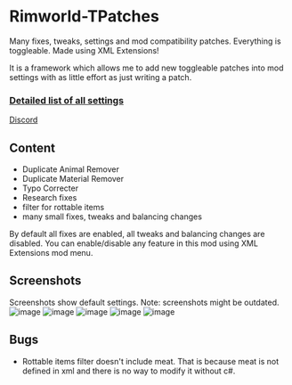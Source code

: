 # Rimworld-TPatches
Many fixes, tweaks, settings and mod compatibility patches. Everything is toggleable. Made using XML Extensions!

It is a framework which allows me to add new toggleable patches into mod settings with as little effort as just writing a patch.

### [Detailed list of all settings](https://docs.google.com/spreadsheets/d/1nhq6maAQgqy5VEXBN_rNa-neVqVlNxartAt38_Km4TA/edit?usp=sharing)

[Discord](https://discord.gg/dcVj4b5VwJ)


## Content
- Duplicate Animal Remover
- Duplicate Material Remover
- Typo Correcter
- Research fixes
- filter for rottable items
- many small fixes, tweaks and balancing changes

By default all fixes are enabled, all tweaks and balancing changes are disabled. You can enable/disable any feature in this mod using XML Extensions mod menu.

## Screenshots
Screenshots show default settings. Note: screenshots might be outdated.
![image](https://user-images.githubusercontent.com/76593873/137018144-2ddf92b1-779a-422e-a610-a6b35ec9ac81.png)
![image](https://user-images.githubusercontent.com/76593873/137018164-42a79c45-46d6-4605-86bf-3d8ee9344301.png)
![image](https://user-images.githubusercontent.com/76593873/137018183-067ae5d6-fa29-44ae-9d7f-3a909a90383a.png)
![image](https://user-images.githubusercontent.com/76593873/137011197-77af973f-c791-46d1-a3c3-a63ec137c729.png)
![image](https://user-images.githubusercontent.com/76593873/137011210-e827b089-c395-4ee0-89d2-b28c49110538.png)

## Bugs
- Rottable items filter doesn't include meat. That is because meat is not defined in xml and there is no way to modify it without c#.
